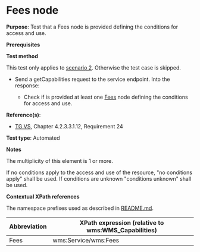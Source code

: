 # Fees node

**Purpose**: Test that a Fees node is provided defining the conditions for access and use.

**Prerequisites**

**Test method**

This test only applies to [scenario 2](./README.md#scenarios). Otherwise the test case is skipped.

* Send a getCapabilities request to the service endpoint. Into the response:

  * Check if is provided at least one [Fees](#Fees) node defining the conditions for access and use. 

**Reference(s)**:
* [TG VS](./README.md#ref_TG_VS), Chapter 4.2.3.3.1.12, Requirement 24

**Test type**: Automated

**Notes**

The multiplicity of this element is 1 or more.

If no conditions apply to the access and use of the resource, "no conditions apply" shall be used. If conditions are unknown "conditions unknown" shall be used.

**Contextual XPath references**

The namespace prefixes used as described in [README.md](./README.md#namespaces).

Abbreviation                                               |  XPath expression (relative to wms:WMS_Capabilities)
---------------------------------------------------------- | -------------------------------------------------------------------------
Fees <a name="Fees"></a> | wms:Service/wms:Fees